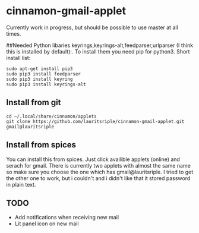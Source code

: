 # cinnamon-gmail-applet
Currently work in progress, but should be possible to use master at all times.

##Needed Python libaries
keyrings,keyrings-alt,feedparser,urlparser (I think this is installed by default):.
To install them you need pip for python3. Short install list:
```
sudo apt-get install pip3
sudo pip3 install feedparser
sudo pip3 install keyring
sudo pip3 install keyrings-alt
```

## Install from git
```
cd ~/.local/share/cinnamon/applets
git clone https://github.com/lauritsriple/cinnamon-gmail-applet.git gmail@lauritsriple
```
## Install from spices
You can install this from spices. Just click availible applets (online) and serach for gmail. There is currently two applets with almost the same name so make sure you choose the one which has gmail@lauritsriple. I tried to get the other one to work, but i couldn't and i didn't like that it stored password in plain text.

## TODO
* Add notifications when receiving new mail
* Lit panel icon on new mail
